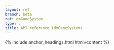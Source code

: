 ```yaml
---
layout: ref
branch: beta
ref: dmGameSystem
type: c
title: API reference (dmGameSystem)
---
```

{% include anchor_headings.html html=content %}